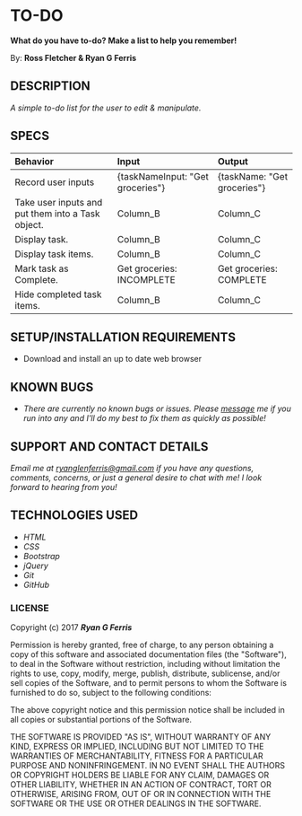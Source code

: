 # TO-DO

**What do you have to-do? Make a list to help you remember!**

By: **Ross Fletcher & Ryan G Ferris**

## DESCRIPTION

_A simple to-do list for the user to edit & manipulate._

## SPECS

| Behavior | Input | Output |  
| :------------- | :------------- | :------------- |  
| Record user inputs | {taskNameInput: "Get groceries"} | {taskName: "Get groceries"} |
| Take user inputs and put them into a Task object. | Column_B | Column_C |
| Display task. | Column_B | Column_C |
| Display task items. | Column_B | Column_C |
| Mark task as Complete. | Get groceries: INCOMPLETE | Get groceries: COMPLETE |
| Hide completed task items. | Column_B | Column_C |


## SETUP/INSTALLATION REQUIREMENTS

* Download and install an up to date web browser

## KNOWN BUGS

* _There are currently no known bugs or issues. Please [message](mailto:ryanglenferris@gmail.com) me if you run into any and I'll do my best to fix them as quickly as possible!_

## SUPPORT AND CONTACT DETAILS

_Email me at [ryanglenferris@gmail.com](mailto:ryanglenferris@gmail.com) if you have any questions, comments, concerns, or just a general desire to chat with me! I look forward to hearing from you!_

## TECHNOLOGIES USED

* _HTML_
* _CSS_
* _Bootstrap_
* _jQuery_
* _Git_
* _GitHub_

### LICENSE

Copyright (c) 2017 ****_Ryan G Ferris_****

Permission is hereby granted, free of charge, to any person obtaining a copy of this software and associated documentation files (the "Software"), to deal in the Software without restriction, including without limitation the rights to use, copy, modify, merge, publish, distribute, sublicense, and/or sell copies of the Software, and to permit persons to whom the Software is furnished to do so, subject to the following conditions:

The above copyright notice and this permission notice shall be included in all copies or substantial portions of the Software.

THE SOFTWARE IS PROVIDED "AS IS", WITHOUT WARRANTY OF ANY KIND, EXPRESS OR IMPLIED, INCLUDING BUT NOT LIMITED TO THE WARRANTIES OF MERCHANTABILITY, FITNESS FOR A PARTICULAR PURPOSE AND NONINFRINGEMENT. IN NO EVENT SHALL THE AUTHORS OR COPYRIGHT HOLDERS BE LIABLE FOR ANY CLAIM, DAMAGES OR OTHER LIABILITY, WHETHER IN AN ACTION OF CONTRACT, TORT OR OTHERWISE, ARISING FROM, OUT OF OR IN CONNECTION WITH THE SOFTWARE OR THE USE OR OTHER DEALINGS IN THE SOFTWARE.
